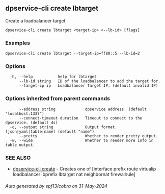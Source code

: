 ## dpservice-cli create lbtarget

Create a loadbalancer target

```
dpservice-cli create lbtarget <target-ip> <--lb-id> [flags]
```

### Examples

```
dpservice-cli create lbtarget --target-ip=ff80::5 --lb-id=2
```

### Options

```
  -h, --help           help for lbtarget
      --lb-id string   ID of the loadbalancer to add the target for.
      --target-ip ip   Loadbalancer Target IP. (default invalid IP)
```

### Options inherited from parent commands

```
      --address string             dpservice address. (default "localhost:1337")
      --connect-timeout duration   Timeout to connect to the dpservice. (default 4s)
  -o, --output string              Output format. [json|yaml|table|name] (default "name")
      --pretty                     Whether to render pretty output.
  -w, --wide                       Whether to render more info in table output.
```

### SEE ALSO

* [dpservice-cli create](dpservice-cli_create.md)	 - Creates one of [interface prefix route virtualip loadbalancer lbprefix lbtarget nat neighbornat firewallrule]

###### Auto generated by spf13/cobra on 31-May-2024
